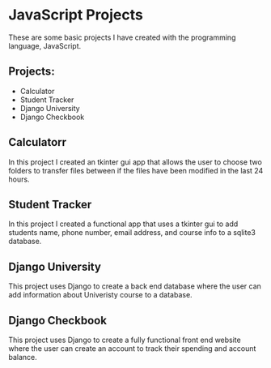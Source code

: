 <h1>JavaScript Projects</h1>

These are some basic projects I have created with the programming language, JavaScript.

<h2>Projects:</h2>
<ul>
  <li>Calculator</li>
  <li>Student Tracker</li>
  <li>Django University</li>
  <li>Django Checkbook</li>
</ul>

<h2>Calculatorr</h2>
In this project I created an tkinter gui app that allows the user to choose two folders to transfer files between if the files have been modified in the last 24 hours.  

<h2>Student Tracker</h2>
In this project I created a functional app that uses a tkinter gui to add students name, phone number, email address, and course info to a sqlite3 database.

<h2>Django University</h2> 
This project uses Django to create a back end database where the user can add information about Univeristy course to a database.

<h2>Django Checkbook</h2>
This project uses Django to create a fully functional front end website where the user can create an account to track their spending and account balance.
